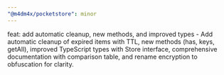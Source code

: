 ```yaml
---
"@m4dm4x/pocketstore": minor
---
```


feat: add automatic cleanup, new methods, and improved types - Add automatic cleanup of expired items with TTL, new methods (has, keys, getAll), improved TypeScript types with Store interface, comprehensive documentation with comparison table, and rename encryption to obfuscation for clarity.
